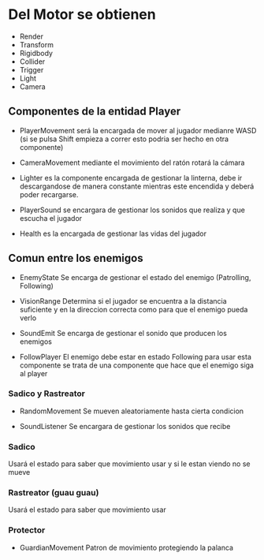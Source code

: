 # Del Motor se obtienen 
- Render
- Transform
- Rigidbody
- Collider
- Trigger
- Light
- Camera
## Componentes de la entidad Player

- PlayerMovement será la encargada de mover al jugador medianre WASD (si se pulsa Shift empieza a correr esto podria ser hecho en otra componente)

- CameraMovement mediante el movimiento del ratón rotará la cámara

- Lighter es la componente encargada de gestionar la linterna, debe ir descargandose de manera constante mientras este encendida y deberá poder recargarse.

- PlayerSound se encargara de gestionar los sonidos que realiza y que escucha el jugador

- Health es la encargada de gestionar las vidas del jugador

## Comun entre los enemigos

- EnemyState Se encarga de gestionar el estado del enemigo (Patrolling, Following)

- VisionRange  Determina si el jugador se encuentra a la distancia suficiente y en la direccion correcta como para que el enemigo pueda verlo

- SoundEmit Se encarga de gestionar el sonido que producen los enemigos

- FollowPlayer El enemigo debe estar en estado Following para usar esta componente se trata de una componente que hace que el enemigo siga al player

### Sadico  y Rastreator

- RandomMovement Se mueven aleatoriamente hasta cierta condicion

- SoundListener Se encargara de gestionar los sonidos que recibe 

### Sadico

Usará el estado para saber que movimiento usar y si le estan viendo no se mueve

### Rastreator (guau guau)

Usará el estado para saber que movimiento usar 

### Protector

- GuardianMovement Patron de movimiento protegiendo la palanca
